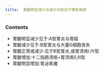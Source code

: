 ```yaml
---
title:  胃酸明显减少与减少分别见于哪些疾病
--- 
```


### Contents
- 胃酸明显减少见于:A型胃炎与胃癌
- 胃酸减少见于:B型胃炎与大量G细胞丧失
- 胃酸正常或减少:见于B型胃炎,或胃溃疡Ⅰ,Ⅳ型
- 胃酸增加:十二指肠溃疡+胃溃疡Ⅱ,Ⅲ型
- 胃酸明显增加:胃泌素瘤
